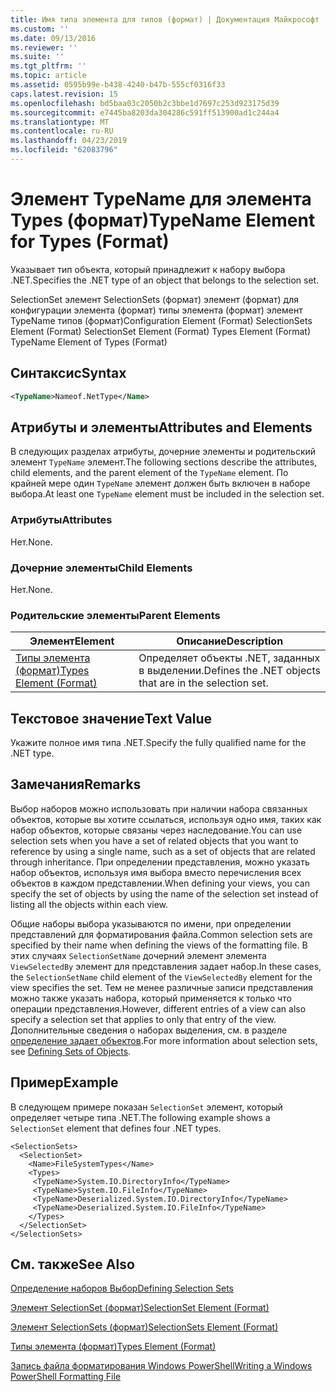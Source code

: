 ```yaml
---
title: Имя типа элемента для типов (формат) | Документация Майкрософт
ms.custom: ''
ms.date: 09/13/2016
ms.reviewer: ''
ms.suite: ''
ms.tgt_pltfrm: ''
ms.topic: article
ms.assetid: 0595b99e-b438-4240-b47b-555cf0316f33
caps.latest.revision: 15
ms.openlocfilehash: bd5baa03c2050b2c3bbe1d7697c253d923175d39
ms.sourcegitcommit: e7445ba8203da304286c591ff513900ad1c244a4
ms.translationtype: MT
ms.contentlocale: ru-RU
ms.lasthandoff: 04/23/2019
ms.locfileid: "62083796"
---
```

# <a name="typename-element-for-types-format"></a><span data-ttu-id="34260-102">Элемент TypeName для элемента Types (формат)</span><span class="sxs-lookup"><span data-stu-id="34260-102">TypeName Element for Types (Format)</span></span>

<span data-ttu-id="34260-103">Указывает тип объекта, который принадлежит к набору выбора .NET.</span><span class="sxs-lookup"><span data-stu-id="34260-103">Specifies the .NET type of an object that belongs to the selection set.</span></span>

<span data-ttu-id="34260-104">SelectionSet элемент SelectionSets (формат) элемент (формат) для конфигурации элемента (формат) типы элемента (формат) элемент TypeName типов (формат)</span><span class="sxs-lookup"><span data-stu-id="34260-104">Configuration Element (Format) SelectionSets Element (Format) SelectionSet Element (Format) Types Element (Format) TypeName Element of Types (Format)</span></span>

## <a name="syntax"></a><span data-ttu-id="34260-105">Синтаксис</span><span class="sxs-lookup"><span data-stu-id="34260-105">Syntax</span></span>

```xml
<TypeName>Nameof.NetType</Name>
```

## <a name="attributes-and-elements"></a><span data-ttu-id="34260-106">Атрибуты и элементы</span><span class="sxs-lookup"><span data-stu-id="34260-106">Attributes and Elements</span></span>

<span data-ttu-id="34260-107">В следующих разделах атрибуты, дочерние элементы и родительский элемент `TypeName` элемент.</span><span class="sxs-lookup"><span data-stu-id="34260-107">The following sections describe the attributes, child elements, and the parent element of the `TypeName` element.</span></span> <span data-ttu-id="34260-108">По крайней мере один `TypeName` элемент должен быть включен в наборе выбора.</span><span class="sxs-lookup"><span data-stu-id="34260-108">At least one `TypeName` element must be included in the selection set.</span></span>

### <a name="attributes"></a><span data-ttu-id="34260-109">Атрибуты</span><span class="sxs-lookup"><span data-stu-id="34260-109">Attributes</span></span>

<span data-ttu-id="34260-110">Нет.</span><span class="sxs-lookup"><span data-stu-id="34260-110">None.</span></span>

### <a name="child-elements"></a><span data-ttu-id="34260-111">Дочерние элементы</span><span class="sxs-lookup"><span data-stu-id="34260-111">Child Elements</span></span>

<span data-ttu-id="34260-112">Нет.</span><span class="sxs-lookup"><span data-stu-id="34260-112">None.</span></span>

### <a name="parent-elements"></a><span data-ttu-id="34260-113">Родительские элементы</span><span class="sxs-lookup"><span data-stu-id="34260-113">Parent Elements</span></span>

|<span data-ttu-id="34260-114">Элемент</span><span class="sxs-lookup"><span data-stu-id="34260-114">Element</span></span>|<span data-ttu-id="34260-115">Описание</span><span class="sxs-lookup"><span data-stu-id="34260-115">Description</span></span>|
|-------------|-----------------|
|[<span data-ttu-id="34260-116">Типы элемента (формат)</span><span class="sxs-lookup"><span data-stu-id="34260-116">Types Element (Format)</span></span>](./types-element-for-selectionset-format.md)|<span data-ttu-id="34260-117">Определяет объекты .NET, заданных в выделении.</span><span class="sxs-lookup"><span data-stu-id="34260-117">Defines the .NET objects that are in the selection set.</span></span>|

## <a name="text-value"></a><span data-ttu-id="34260-118">Текстовое значение</span><span class="sxs-lookup"><span data-stu-id="34260-118">Text Value</span></span>

<span data-ttu-id="34260-119">Укажите полное имя типа .NET.</span><span class="sxs-lookup"><span data-stu-id="34260-119">Specify the fully qualified name for the .NET type.</span></span>

## <a name="remarks"></a><span data-ttu-id="34260-120">Замечания</span><span class="sxs-lookup"><span data-stu-id="34260-120">Remarks</span></span>

<span data-ttu-id="34260-121">Выбор наборов можно использовать при наличии набора связанных объектов, которые вы хотите ссылаться, используя одно имя, таких как набор объектов, которые связаны через наследование.</span><span class="sxs-lookup"><span data-stu-id="34260-121">You can use selection sets when you have a set of related objects that you want to reference by using a single name, such as a set of objects that are related through inheritance.</span></span> <span data-ttu-id="34260-122">При определении представления, можно указать набор объектов, используя имя выбора вместо перечисления всех объектов в каждом представлении.</span><span class="sxs-lookup"><span data-stu-id="34260-122">When defining your views, you can specify the set of objects by using the name of the selection set instead of listing all the objects within each view.</span></span>

<span data-ttu-id="34260-123">Общие наборы выбора указываются по имени, при определении представлений для форматирования файла.</span><span class="sxs-lookup"><span data-stu-id="34260-123">Common selection sets are specified by their name when defining the views of the formatting file.</span></span> <span data-ttu-id="34260-124">В этих случаях `SelectionSetName` дочерний элемент элемента `ViewSelectedBy` элемент для представления задает набор.</span><span class="sxs-lookup"><span data-stu-id="34260-124">In these cases, the `SelectionSetName` child element of the `ViewSelectedBy` element for the view specifies the set.</span></span> <span data-ttu-id="34260-125">Тем не менее различные записи представления можно также указать набора, который применяется к только что операции представления.</span><span class="sxs-lookup"><span data-stu-id="34260-125">However, different entries of a view can also specify a selection set that applies to only that entry of the view.</span></span> <span data-ttu-id="34260-126">Дополнительные сведения о наборах выделения, см. в разделе [определение задает объектов](./defining-selection-sets.md).</span><span class="sxs-lookup"><span data-stu-id="34260-126">For more information about selection sets, see [Defining Sets of Objects](./defining-selection-sets.md).</span></span>

## <a name="example"></a><span data-ttu-id="34260-127">Пример</span><span class="sxs-lookup"><span data-stu-id="34260-127">Example</span></span>

<span data-ttu-id="34260-128">В следующем примере показан `SelectionSet` элемент, который определяет четыре типа .NET.</span><span class="sxs-lookup"><span data-stu-id="34260-128">The following example shows a `SelectionSet` element that defines four .NET types.</span></span>

```
<SelectionSets>
  <SelectionSet>
    <Name>FileSystemTypes</Name>
    <Types>
     <TypeName>System.IO.DirectoryInfo</TypeName>
     <TypeName>System.IO.FileInfo</TypeName>
     <TypeName>Deserialized.System.IO.DirectoryInfo</TypeName>
     <TypeName>Deserialized.System.IO.FileInfo</TypeName>
    </Types>
  </SelectionSet>
</SelectionSets>
```

## <a name="see-also"></a><span data-ttu-id="34260-129">См. также</span><span class="sxs-lookup"><span data-stu-id="34260-129">See Also</span></span>

[<span data-ttu-id="34260-130">Определение наборов Выбор</span><span class="sxs-lookup"><span data-stu-id="34260-130">Defining Selection Sets</span></span>](./defining-selection-sets.md)

[<span data-ttu-id="34260-131">Элемент SelectionSet (формат)</span><span class="sxs-lookup"><span data-stu-id="34260-131">SelectionSet Element (Format)</span></span>](./selectionset-element-format.md)

[<span data-ttu-id="34260-132">Элемент SelectionSets (формат)</span><span class="sxs-lookup"><span data-stu-id="34260-132">SelectionSets Element (Format)</span></span>](./selectionsets-element-format.md)

[<span data-ttu-id="34260-133">Типы элемента (формат)</span><span class="sxs-lookup"><span data-stu-id="34260-133">Types Element (Format)</span></span>](./types-element-for-selectionset-format.md)

[<span data-ttu-id="34260-134">Запись файла форматирования Windows PowerShell</span><span class="sxs-lookup"><span data-stu-id="34260-134">Writing a Windows PowerShell Formatting File</span></span>](./writing-a-powershell-formatting-file.md)
